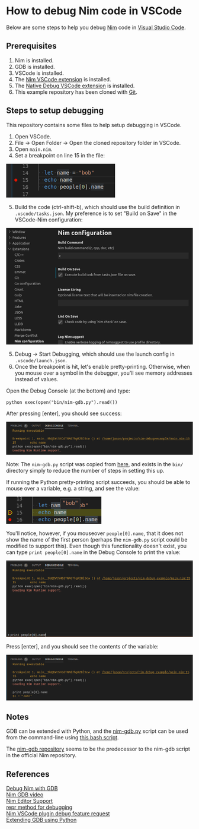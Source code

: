 # How to debug Nim code in VSCode

Below are some steps to help you debug [Nim](https://nim-lang.org/) code in [Visual Studio Code](https://code.visualstudio.com/).

## Prerequisites

1. Nim is installed.
2. GDB is installed.
3. VSCode is installed.
4. The [Nim VSCode extension](https://marketplace.visualstudio.com/items?itemName=kosz78.nim) is installed.
5. The [Native Debug VSCode extension](https://marketplace.visualstudio.com/items?itemName=webfreak.debug) is installed.
6. This example repository has been cloned with [Git](https://git-scm.com/).

## Steps to setup debugging

This repository contains some files to help setup debugging in VSCode.

1. Open VSCode.
2. File -> Open Folder -> Open the cloned repository folder in VSCode.
3. Open `main.nim`.
4. Set a breakpoint on line 15 in the file:

![setting a breakpoint in main.nim on line 15](images/vscode-set-breakpoint.png)

5. Build the code (ctrl-shift-b), which should use the build definition in `.vscode/tasks.json`.
My preference is to set "Build on Save" in the VSCode-Nim configuration:

![setting build on save in vscode-nim](images/vscode-nim-config.png)

5. Debug -> Start Debugging, which should use the launch config in `.vscode/launch.json`.
6. Once the breakpoint is hit, let's enable pretty-printing. Otherwise, when you mouse over a
symbol in the debugger, you'll see memory addresses instead of values.

Open the Debug Console (at the bottom) and type:

```
python exec(open("bin/nim-gdb.py").read())
```

After pressing [enter], you should see success:

![load nim-gdb.py success](images/debug-console-load-nim-gdb.png)

Note: The `nim-gdb.py` script was copied from [here](https://github.com/nim-lang/Nim/blob/master/tools/nim-gdb.py),
and exists in the `bin/` directory simply to reduce the number of steps in setting this up.

If running the Python pretty-printing script succeeds, you should be able to mouse over a variable,
e.g. a string, and see the value:

![mousing over a variable in the debugger and seeing the value contained in the variable](images/debugger-mouseover-str.png)

You'll notice, however, if you mouseover `people[0].name`, that it does not show the name of the first person
(perhaps the `nim-gdb.py` script could be modified to support this). Even though this functionality doesn't exist,
you can type `print people[0].name` in the Debug Console to print the value:

![type print variable in vscode debug console](images/vscode-debug-console-print1.png)

Press [enter], and you should see the contents of the variable:

![debug console showing variable contents](images/vscode-debug-console-print2.png)

## Notes

GDB can be extended with Python, and the [nim-gdb.py](https://github.com/nim-lang/Nim/blob/master/tools/nim-gdb.py) script
can be used from the command-line using [this bash script](https://github.com/nim-lang/Nim/blob/devel/bin/nim-gdb).

The [nim-gdb repository](https://github.com/cooldome/Nim-gdb) seems to be the predecessor to the nim-gdb script
in the official Nim repository.

## References

[Debug Nim with GDB](https://internet-of-tomohiro.netlify.com/nim/gdb.en.html)  
[Nim GDB video](https://www.youtube.com/watch?v=DmYOPkI_LzU)  
[Nim Editor Support](https://github.com/nim-lang/Nim/wiki/Editor-Support)  
[repr method for debugging](https://nim-lang.org/docs/system.html#repr%2CT)  
[Nim VSCode plugin debug feature request](https://github.com/pragmagic/vscode-nim/issues/65)  
[Extending GDB using Python](https://sourceware.org/gdb/onlinedocs/gdb/Python.html#Python)  